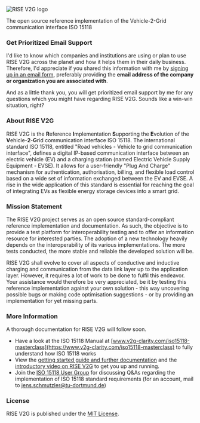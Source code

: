 ![RISE V2G logo](https://www.v2g-clarity.com/filer/media/1500560160/182/ "RISE V2G logo")

The open source reference implementation of the Vehicle-2-Grid communication interface ISO 15118

### Get Prioritized Email Support
I'd like to know which companies and institutions are using or plan to use RISE V2G across the planet and how it helps them in their daily business. Therefore, I'd appreciate if you shared this information with me by [signing up in an email form](https://www.v2g-clarity.com/en/risev2g/), preferably providing the **email address of the company or organization you are associated with**.

And as a little thank you, you will get prioritized email support by me for any questions which you might have regarding RISE V2G. Sounds like a win-win situation, right?



### About RISE V2G

RISE V2G is the **R**eference **I**mplementation **S**upporting the **E**volution of the **V**ehicle-**2**-**G**rid communication interface ISO 15118.
The international standard ISO 15118, entitled "Road vehicles - Vehicle to grid communication interface", defines a digital IP-based communication interface between an electric vehicle (EV) and a charging station (named Electric Vehicle Supply Equipment - EVSE). It allows for a user-friendly "Plug And Charge" mechanism for authentication, authorisation, billing, and flexible load control based on a wide set of information exchanged between the EV and EVSE.
A rise in the wide application of this standard is essential for reaching the goal of integrating EVs as flexible energy storage devices into a smart grid.


### Mission Statement
The RISE V2G project serves as an open source standard-compliant reference implementation and documentation. As such, the objective is to provide a test platform for interoperability testing and to offer an information resource for interested parties. The adoption of a new technology heavily depends on the interoperability of its various implementations. The more tests conducted, the more stable and reliable the developed solution will be.

RISE V2G shall evolve to cover all aspects of conductive and inductive charging and communication from the data link layer up to the application layer. However, it requires a lot of work to be done to fulfil this endeavor.
Your assistance would therefore be very appreciated, be it by testing this reference implementation against your own solution - this way uncovering possible bugs or making code optimisation suggestions - or by providing an implementation for yet missing parts.

### More Information
A thorough documentation for RISE V2G will follow soon.

- Have a look at the ISO 15118 Manual at [www.v2g-clarity.com/iso15118-masterclass](https://www.v2g-clarity.com/iso15118-masterclass) to fully understand how ISO 15118 works
- View the [getting started guide and further documentation](https://wiki.eclipse.org/RISE_V2G) and the [introductory video on RISE V2G](https://www.youtube.com/watch?v=TarCZqbQ-Ko) to get you up and running.
- Join the [ISO 15118 User Group](http://extmgmt.kn.e-technik.tu-dortmund.de/) for discussing Q&As regarding the implementation of ISO 15118 standard requirements (for an account, mail to jens.schmutzler@tu-dortmund.de)


### License
RISE V2G is published under the [MIT License](https://github.com/V2GClarity/RISE-V2G/blob/master/LICENSE).

